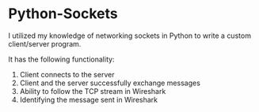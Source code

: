 # Python-Sockets    
        
I utilized my knowledge of networking sockets in Python to write a custom client/server program.   
  
It has the following functionality:  
  
1) Client connects to the server
2) Client and the server successfully exchange messages
3) Ability to follow the TCP stream in Wireshark
4) Identifying the message sent in Wireshark  
